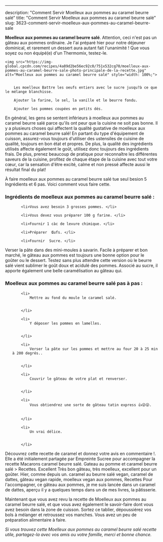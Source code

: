 ---
description: "Comment Servir Moelleux aux pommes au caramel beurre salé"
title: "Comment Servir Moelleux aux pommes au caramel beurre salé"
slug: 3623-comment-servir-moelleux-aux-pommes-au-caramel-beurre-sale

<p>
	<strong>Moelleux aux pommes au caramel beurre salé</strong>. 
	Attention, ceci n&#39;est pas un gâteau aux pommes ordinaire. Je l&#39;ai préparé hier pour notre déjeuner dominical, et rarement un dessert aura autant fait l&#39;unanimité ! Que vous soyez ou non équipé(e) d&#39;un Thermomix, testez-le.
</p>
<p>
	
	<img src="https://img-global.cpcdn.com/recipes/4a89d2be56ec92c0/751x532cq70/moelleux-aux-pommes-au-caramel-beurre-sale-photo-principale-de-la-recette.jpg" alt="Moelleux aux pommes au caramel beurre salé" style="width: 100%;">
	
	
		Les moelleux Battre les oeufs entiers avec le sucre jusqu?à ce que le mélange blanchisse.
	
		Ajouter la farine, le sel, la vanille et le beurre fondu.
	
		Ajouter les pommes coupées en petits dés.
	
</p>

En général, les gens se sentent inférieurs à moelleux aux pommes au caramel beurre salé parce qu'ils ont peur que la cuisine ne soit pas bonne. Il y a plusieurs choses qui affectent la qualité gustative de moelleux aux pommes au caramel beurre salé! En partant du type d'équipement de cuisson, assurez-vous toujours d'utiliser des ustensiles de cuisine de qualité, toujours en bon état et propres. De plus, la qualité des ingrédients utilisés affecte également le goût, utilisez donc toujours des ingrédients frais. De plus, prenez beaucoup de pratique pour reconnaître les différentes saveurs de la cuisine, profitez de chaque étape de la cuisine avec tout votre cœur, car la sensation d'être excité, calme et non pressé affecte aussi le résultat final du plat!

<!--inarticleads1-->

À faire moelleux aux pommes au caramel beurre salé tue seul besion 5 Ingrédients et 6 pas. Voici comment vous faire cette.

<h3>Ingrédients de moelleux aux pommes au caramel beurre salé :</h3>

<ol>
	
		<li>Vous avez besoin 3 grosses pommes. </li>
	
		<li>Vous devez vous préparer 100 g farine. </li>
	
		<li>Fournir 1 càc de levure chimique. </li>
	
		<li>Préparer  Œufs. </li>
	
		<li>Fournir  Sucre. </li>
	
</ol>

Verser la pâte dans des mini-moules à savarin. Facile à préparer et bon marché, le gâteau aux pommes est toujours une bonne option pour le goûter ou le dessert. Testez sans plus attendre cette version où le beurre salé vient sublimer le goût doux et acidulé des pommes. Associé au sucre, il apporte également une belle caramélisation au gâteau qui. 

<!--inarticleads2-->

<h3>Moelleux aux pommes au caramel beurre salé pas à pas :</h3>

<ol>
	
		<li>
			Mettre au fond du moule le caramel salé.
			
			
		</li>
	
		<li>
			Y déposer les pommes en lamelles.
			
			
		</li>
	
		<li>
			Verser la pâte sur les pommes et mettre au four 20 à 25 min à 200 degrés..
			
			
		</li>
	
		<li>
			Couvrir le gâteau de votre plat et renverser.
			
			
		</li>
	
		<li>
			Vous obtiendrez une sorte de gâteau tatin express 👍😜😜.
			
			
		</li>
	
		<li>
			Un vrai délice.
			
			
		</li>
	
</ol>

Découvrez cette recette de caramel et donnez votre avis en commentaire !. Elle a été initialement partagée par Empreinte Sucree pour accompagner la recette Macarons caramel beurre salé. Gateau au pomme et caramel beurre salé &gt; Recettes. Excellent Très bon gâteau, très moelleux, excellent pour un goûter. Hier, comme depuis un. caramel au beurre salé vegan, caramel de dattes, gâteau vegan rapide, moelleux vegan aux pommes, Recettes Pour l&#39;accompagner, ce gâteau aux pommes, je me suis lancée dans un caramel de dattes, aperçu il y a quelques temps dans un de mes livres, la pâtisserie. 

<!--inarticleads1-->

<p>
Maintenant que vous avez revu la recette de Moelleux aux pommes au caramel beurre salé, et que vous avez également le savoir-faire dont vous avez besoin dans la zone de cuisson. Sortez ce tablier, dépoussiérez vos bols à mélanger et retroussez vos manches. Vous avez un peu de préparation alimentaire à faire.
</p>

<p>
<i>Si vous trouvez cette Moelleux aux pommes au caramel beurre salé recette utile, partagez-la avec vos amis ou votre famille, merci et bonne chance.</i>
</p>
